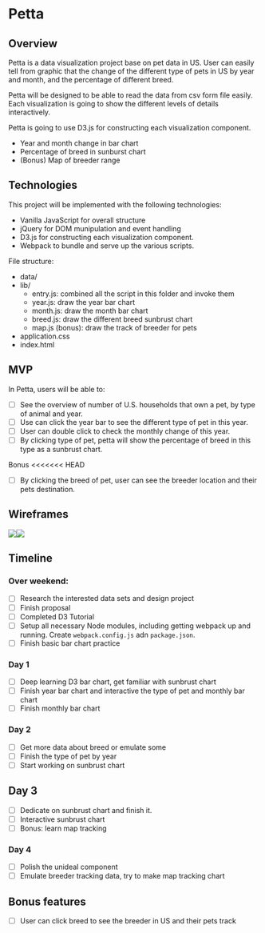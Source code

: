 # Petta
## Overview
Petta is a data visualization project base on pet data in US. User can easily tell from graphic that the change of the different type of pets in US by year and month, and the percentage of different breed.

Petta will be designed to be able to read the data from csv form file easily. Each visualization is going to show the different levels of details interactively.

Petta is going to use D3.js for constructing each visualization component.
* Year and month change in bar chart
* Percentage of breed in sunburst chart
* (Bonus) Map of breeder range

## Technologies
This project will be implemented with the following technologies:
* Vanilla JavaScript for overall structure
* jQuery for DOM munipulation and event handling
* D3.js for constructing each visualization component.
* Webpack to bundle and serve up the various scripts.

File structure:
* data/
* lib/
  * entry.js: combined all the script in this folder and invoke them
  * year.js: draw the year bar chart
  * month.js: draw the month bar chart
  * breed.js: draw the different breed sunbrust chart
  * map.js (bonus): draw the track of breeder for pets
* application.css
* index.html

## MVP
In Petta, users will be able to:

- [ ] See the overview of number of U.S. households that own a pet, by type of animal and year.
- [ ] Use can click the year bar to see the different type of pet in this year.
- [ ] User can double click to check the monthly change of this year.
- [ ] By clicking type of pet, petta will show the percentage of breed in this type as a sunbrust chart.

Bonus
<<<<<<< HEAD
- [ ] By clicking the breed of pet, user can see the breeder location and their pets destination.


## Wireframes
![](https://res.cloudinary.com/ddwejrtgh/image/upload/v1518402124/Screenshot_from_2018-02-11_18-13-50_csymhb.png)![](https://res.cloudinary.com/ddwejrtgh/image/upload/v1518404143/Screenshot_from_2018-02-11_18-55-32_yctcem.png)

## Timeline

### Over weekend:
- [ ] Research the interested data sets and design project
- [ ] Finish proposal
- [ ] Completed D3 Tutorial
- [ ] Setup all necessary Node modules, including getting webpack up and running. Create `webpack.config.js` adn `package.json`.
- [ ] Finish basic bar chart practice

### Day 1
- [ ] Deep learning D3 bar chart, get familiar with sunbrust chart
- [ ] Finish year bar chart and interactive the type of pet and monthly bar chart
- [ ] Finish monthly bar chart

### Day 2
- [ ] Get more data about breed or emulate some
- [ ] Finish the type of pet by year
- [ ] Start working on sunbrust chart

## Day 3
- [ ] Dedicate on sunbrust chart and finish it.
- [ ] Interactive sunbrust chart
- [ ] Bonus: learn map tracking

### Day 4
- [ ] Polish the unideal component
- [ ] Emulate breeder tracking data, try to make map tracking chart

## Bonus features
- [ ] User can click breed to see the breeder in US and their pets track
